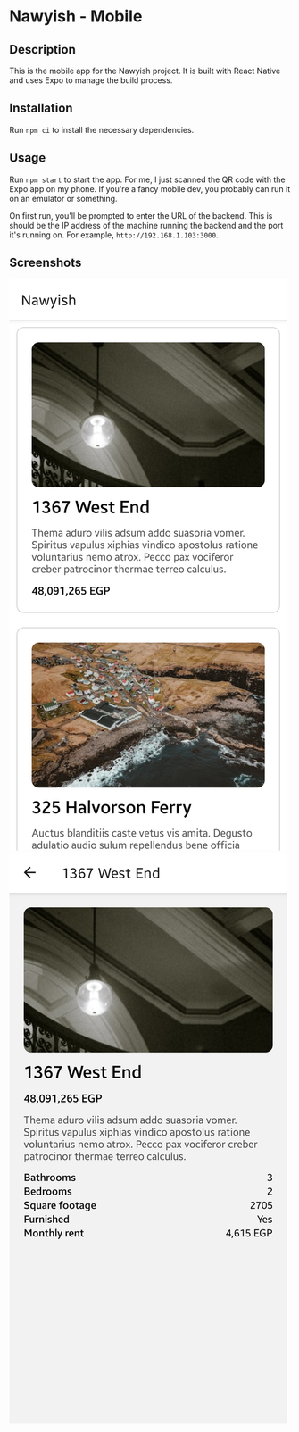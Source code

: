 # Nawyish - Mobile

## Description

This is the mobile app for the Nawyish project. It is built with React Native and uses Expo to manage the build process.

## Installation

Run `npm ci` to install the necessary dependencies.

## Usage

Run `npm start` to start the app. For me, I just scanned the QR code with the Expo app on my phone. If you're a fancy mobile dev,
you probably can run it on an emulator or something.

On first run, you'll be prompted to enter the URL of the backend. This is should be the IP address of the machine running the backend and the port it's running on. For example, `http://192.168.1.103:3000`.

## Screenshots

![apartment-listing-mobile](../screenshots/apartment-listing-mobile.jpg)
![apartment-details-mobile](../screenshots/apartment-details-mobile.jpg)
